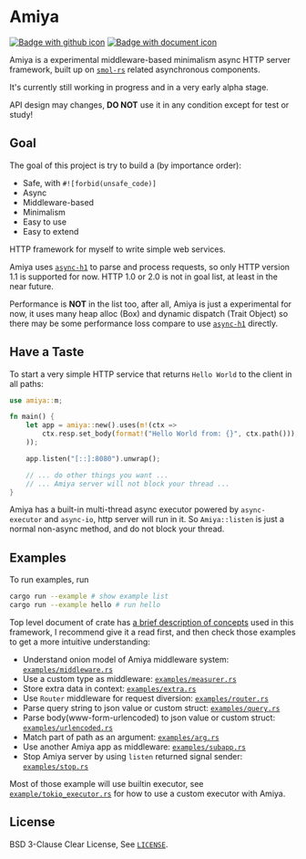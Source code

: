 # Amiya

[![Badge with github icon][github-badge-img]][github-home] [![Badge with document icon][doc-badge-img]][doc-home]

Amiya is a experimental middleware-based minimalism async HTTP server framework,
built up on [`smol-rs`] related asynchronous components.

It's currently still working in progress and in a very early alpha stage.

API design may changes, **DO NOT** use it in any condition except for test or study!

## Goal

The goal of this project is try to build a (by importance order):

- Safe, with `#![forbid(unsafe_code)]`
- Async
- Middleware-based
- Minimalism
- Easy to use
- Easy to extend

HTTP framework for myself to write simple web services.

Amiya uses [`async-h1`] to parse and process requests, so only HTTP version 1.1 is supported for
now. HTTP 1.0 or 2.0 is not in goal list, at least in the near future.

Performance is **NOT** in the list too, after all, Amiya is just a experimental for now, it uses
many heap alloc (Box) and dynamic dispatch (Trait Object) so there may be some performance loss
compare to use [`async-h1`] directly.

## Have a Taste

To start a very simple HTTP service that returns `Hello World` to the client in all paths:

```rust
use amiya::m;

fn main() {
    let app = amiya::new().uses(m!(ctx =>
        ctx.resp.set_body(format!("Hello World from: {}", ctx.path()));
    ));

    app.listen("[::]:8080").unwrap();

    // ... do other things you want ...
    // ... Amiya server will not block your thread ...
}
```

Amiya has a built-in multi-thread async executor powered by `async-executor` and `async-io`, http server will run
in it. So `Amiya::listen` is just a normal non-async method, and do not block your thread.

## Examples

To run examples, run

```bash
cargo run --example # show example list
cargo run --example hello # run hello
```

Top level document of crate has [a brief description of concepts][doc-concepts] used in this
framework, I recommend give it a read first, and then check those examples to get a more intuitive
understanding:

- Understand onion model of Amiya middleware system: [`examples/middleware.rs`]
- Use a custom type as middleware: [`examples/measurer.rs`]
- Store extra data in context: [`examples/extra.rs`]
- Use `Router` middleware for request diversion: [`examples/router.rs`]
- Parse query string to json value or custom struct: [`examples/query.rs`]
- Parse body(www-form-urlencoded) to json value or custom struct: [`examples/urlencoded.rs`]
- Match part of path as an argument: [`examples/arg.rs`]
- Use another Amiya app as middleware: [`examples/subapp.rs`]
- Stop Amiya server by using `listen` returned signal sender: [`examples/stop.rs`]

Most of those example will use builtin executor, see [`example/tokio_executor.rs`] for how to use a custom executor with Amiya.

## License

BSD 3-Clause Clear License, See [`LICENSE`].

[github-badge-img]: https://img.shields.io/badge/Github-7sDream%2Famiya-8da0cb?style=for-the-badge&labelColor=555555&logo=github
[github-home]: https://github.com/7sDream/amiya
[doc-badge-img]: https://img.shields.io/badge/docs-on_docs.rs-66c2a5?style=for-the-badge&labelColor=555555&logo=read-the-docs
[doc-home]: https://docs.rs/amiya/latest/amiya/
[doc-concepts]: https://docs.rs/amiya/latest/amiya/#concepts
[`smol-rs`]: https://github.com/smol-rs
[`async-h1`]: https://github.com/http-rs/async-h1
[`examples/hello.rs`]: https://github.com/7sDream/amiya/blob/master/examples/hello.rs
[`examples/middleware.rs`]: https://github.com/7sDream/amiya/blob/master/examples/middleware.rs
[`examples/measurer.rs`]: https://github.com/7sDream/amiya/blob/master/examples/measurer.rs
[`examples/extra.rs`]: https://github.com/7sDream/amiya/blob/master/examples/extra.rs
[`examples/query.rs`]: https://github.com/7sDream/amiya/blob/master/examples/query.rs
[`examples/urlencoded.rs`]: https://github.com/7sDream/amiya/blob/master/examples/urlencoded.rs
[`examples/router.rs`]: https://github.com/7sDream/amiya/blob/master/examples/router.rs
[`examples/arg.rs`]: https://github.com/7sDream/amiya/blob/master/examples/arg.rs
[`examples/subapp.rs`]: https://github.com/7sDream/amiya/blob/master/examples/subapp.rs
[`examples/stop.rs`]: https://github.com/7sDream/amiya/blob/master/examples/stop.rs
[`example/tokio_executor.rs`]: https://github.com/7sDream/amiya/blob/master/examples/tokio_executor.rs
[`LICENSE`]: https://github.com/7sDream/amiya/blob/master/LICENSE
